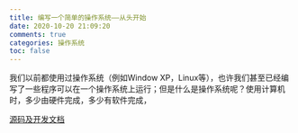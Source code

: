 ```yaml
---
title: 编写一个简单的操作系统——从头开始
date: 2020-10-20 21:09:20
comments: true 
categories: 操作系统
toc: false
---
```


我们以前都使用过操作系统（例如Window XP，Linux等），也许我们甚至已经编写了一些程序可以在一个操作系统上运行；但是什么是操作系统呢？使用计算机时，多少由硬件完成，多少有软件完成，


[源码及开发文档](https://github.com/yanwuyang/littlebee)